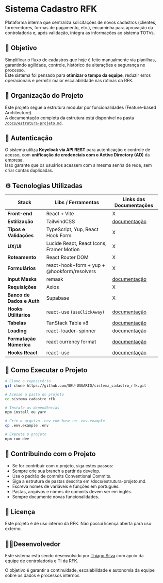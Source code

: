 # Sistema Cadastro RFK

Plataforma interna que centraliza solicitações de novos cadastros (clientes, fornecedores, formas de pagamento, etc.), encaminha para aprovação da controladoria e, após validação, integra as informações ao sistema TOTVs.


## 🎯 Objetivo

Simplificar o fluxo de cadastros que hoje é feito manualmente via planilhas, garantindo agilidade, controle, histórico de alterações e segurança no processo.  
Este sistema foi pensado para **otimizar o tempo da equipe**, reduzir erros operacionais e permitir maior escalabilidade nas rotinas da RFK.

## 🧭 Organização do Projeto

Este projeto segue a estrutura modular por funcionalidades (Feature-based Architecture).  
A documentação completa da estrutura está disponível na pasta [`/docs/estrutura-projeto.md`](./docs/estrutura-projeto.md).


## 🔐 Autenticação

O sistema utiliza **Keycloak via API REST** para autenticação e controle de acesso, com **unificação de credenciais com o Active Directory (AD)** da empresa.  
Isso garante que os usuários acessem com a mesma senha de rede, sem criar contas duplicadas.

## ⚙️ Tecnologias Utilizadas

| Stack | Libs / Ferramentas | Links das Documentações |
|-------|--------------------|-------------------------|
| **Front-end** | React + Vite |       X               |
| **Estilização** | TailwindCSS | [documentação](https://tailwindcss.com/docs/installation/using-vite) |
| **Tipos e Validações** | TypeScript, Yup, React Hook Form | X |
| **UX/UI** | Lucide React, React Icons, Framer Motion | X |
| **Roteamento** | React Router DOM | X |
| **Formulários** | react-hook-form + yup + @hookform/resolvers | X |
| **Input Masks** | remask | [documentação](https://www.npmjs.com/package/remask)|
| **Requisições** | Axios | X |
| **Banco de Dados e Auth** | Supabase | X |
| **Hooks Utilitários** | react-use (`useClickAway`) | [documentação](https://github.com/streamich/react-use/blob/HEAD/docs/useClickAway.md)|
| **Tabelas** | TanStack Table v8 |[documentação](https://tanstack.com/table/v8/docs/installation)|
| **Loading** | react-loader-spinner | [documentação](https://mhnpd.github.io/react-loader-spinner/docs/intro)|
| **Formatação Númerica**  | react currency format | [documentação](https://www.npmjs.com/package/react-currency-format)|
| **Hooks React** |   react-use | [documentação](https://www.npmjs.com/package/react-use)|


## 🚀 Como Executar o Projeto

```bash
# Clone o repositório
git clone https://github.com/SEU-USUARIO/sistema_cadastro_rfk.git

# Acesse a pasta do projeto
cd sistema_cadastro_rfk

# Instale as dependências
npm install ou yarn 

# Crie o arquivo .env com base no .env.example
cp .env.example .env

# Execute o projeto
npm run dev
```


## 🤝 Contribuindo com o Projeto

* Se for contribuir com o projeto, siga estes passos:
* Sempre crie sua branch a partir da develop.
* Use o padrão de commits Conventional Commits.
* Siga a estrutura de pastas descrita em /docs/estrutura-projeto.md.
* Escreva nomes de variáveis e funções em português.
* Pastas, arquivos e nomes de commits devem ser em inglês.
* Sempre documente novas funcionalidades.


## 📄 Licença
Este projeto é de uso interno da RFK. Não possui licença aberta para uso externo.


## 👨‍💻Desenvolvedor
Este sistema está sendo desenvolvido por [Thiago Silva](https://github.com/ThiagoKalac) com apoio da equipe de controladoria e TI da RFK.

O objetivo é garantir a continuidade, escalabilidade e autonomia da equipe sobre os dados e processos internos.

